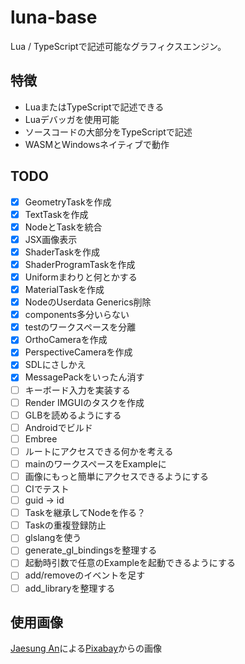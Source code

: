 # luna-base

Lua / TypeScriptで記述可能なグラフィクスエンジン。

## 特徴
 * LuaまたはTypeScriptで記述できる
 * Luaデバッガを使用可能
 * ソースコードの大部分をTypeScriptで記述
 * WASMとWindowsネイティブで動作

## TODO
 * [x] GeometryTaskを作成
 * [x] TextTaskを作成
 * [x] NodeとTaskを統合
 * [x] JSX画像表示
 * [x] ShaderTaskを作成
 * [x] ShaderProgramTaskを作成
 * [x] Uniformまわりと何とかする
 * [x] MaterialTaskを作成
 * [x] NodeのUserdata Generics削除
 * [x] components多分いらない
 * [x] testのワークスペースを分離
 * [x] OrthoCameraを作成
 * [x] PerspectiveCameraを作成
 * [x] SDLにさしかえ
 * [x] MessagePackをいったん消す
 * [ ] キーボード入力を実装する
 * [ ] Render IMGUIのタスクを作成
 * [ ] GLBを読めるようにする
 * [ ] Androidでビルド
 * [ ] Embree
 * [ ] ルートにアクセスできる何かを考える
 * [ ] mainのワークスペースをExampleに
 * [ ] 画像にもっと簡単にアクセスできるようにする
 * [ ] CIでテスト
 * [ ] guid -> id
 * [ ] Taskを継承してNodeを作る？
 * [ ] Taskの重複登録防止
 * [ ] glslangを使う
 * [ ] generate_gl_bindingsを整理する
 * [ ] 起動時引数で任意のExampleを起動できるようにする
 * [ ] add/removeのイベントを足す
 * [ ] add_libraryを整理する

## 使用画像
<a href="https://pixabay.com/ja/users/ajs1980518-11074902/?utm_source=link-attribution&amp;utm_medium=referral&amp;utm_campaign=image&amp;utm_content=5365926">Jaesung An</a>による<a href="https://pixabay.com/ja/?utm_source=link-attribution&amp;utm_medium=referral&amp;utm_campaign=image&amp;utm_content=5365926">Pixabay</a>からの画像

